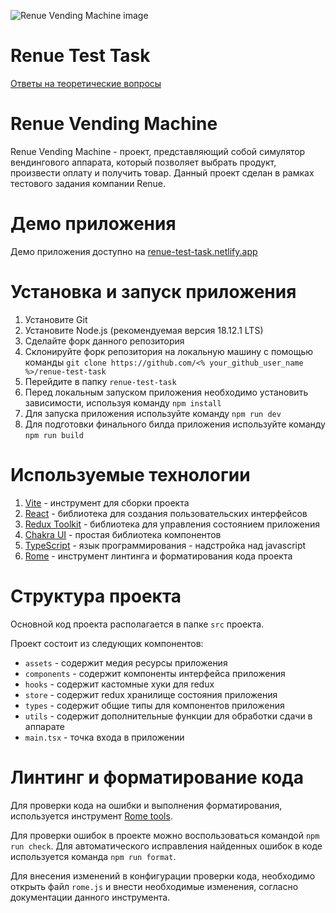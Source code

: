 ![Renue Vending Machine image](https://user-images.githubusercontent.com/30175414/213911568-ba1e8d7a-b968-4daa-8c56-75dfaebff377.png)

# Renue Test Task

[Ответы на теоретические вопросы](ANSWERS.md)

# Renue Vending Machine

Renue Vending Machine - проект, представляющий собой симулятор вендингового аппарата, который позволяет выбрать продукт, произвести оплату и получить товар. Данный проект сделан в рамках тестового задания компании Renue.

# Демо приложения

Демо приложения доступно на [renue-test-task.netlify.app](https://renue-test-task.netlify.app)

# Установка и запуск приложения

1. Установите Git
2. Установите Node.js (рекомендуемая версия 18.12.1 LTS)
3. Сделайте форк данного репозитория
4. Склонируйте форк репозитория на локальную машину с помощью
   команды `git clone https://github.com/<% your_github_user_name %>/renue-test-task`
5. Перейдите в папку `renue-test-task`
6. Перед локальным запуском приложения необходимо установить зависимости, используя команду `npm install`
7. Для запуска приложения используйте команду `npm run dev`
8. Для подготовки финального билда приложения используйте команду `npm run build`

# Используемые технологии

1. [Vite](https://vitejs.dev/) - инструмент для сборки проекта
2. [React](https://reactjs.org) - библиотека для создания пользовательских интерфейсов
3. [Redux Toolkit](https://redux-toolkit.js.org/) - библиотека для управления состоянием приложения
4. [Chakra UI](https://chakra-ui.com/) - простая библиотека компонентов
5. [TypeScript](https://www.typescriptlang.org/) - язык программирования - надстройка над javascript
6. [Rome](https://rome.tools) - инструмент линтинга и форматирования кода проекта

# Структура проекта

Основной код проекта располагается в папке `src` проекта.

Проект состоит из следующих компонентов:
- `assets` - содержит медия ресурсы приложения
- `components` - содержит компоненты интерфейса приложения
- `hooks` - содержит кастомные хуки для redux
- `store` - содержит redux хранилище состояния приложения
- `types` - содержит общие типы для компонентов приложения
- `utils` - содержит дополнительные функции для обработки сдачи в аппарате
- `main.tsx` - точка входа в приложении

# Линтинг и форматирование кода

Для проверки кода на ошибки и выполнения форматирования, используется инструмент [Rome tools](https://rome.tools).

Для проверки ошибок в проекте можно воспользоваться командой `npm run check`. Для автоматического исправления найденных ошибок в коде используется команда `npm run format`.

Для внесения изменений в конфигурации проверки кода, необходимо открыть файл `rome.js` и внести необходимые изменения, согласно документации данного инструмента.

